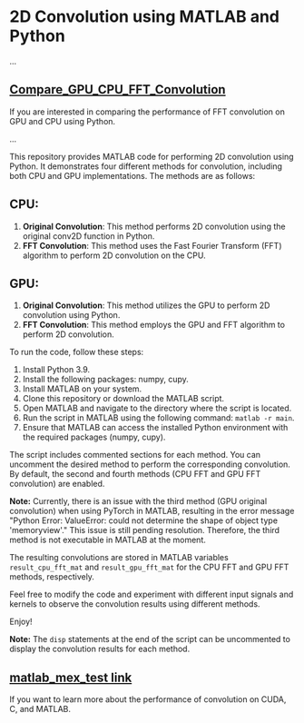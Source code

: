 # 2D Convolution using MATLAB and Python

...
## [Compare_GPU_CPU_FFT_Convolution](Compare_GPU_CPU_FFT_Convolution_README.md)
If you are interested in comparing the performance of FFT convolution on GPU and CPU using Python.

...

This repository provides MATLAB code for performing 2D convolution using Python. It demonstrates four different methods for convolution, including both CPU and GPU implementations. The methods are as follows:

## CPU:
1. **Original Convolution**: This method performs 2D convolution using the original conv2D function in Python.
2. **FFT Convolution**: This method uses the Fast Fourier Transform (FFT) algorithm to perform 2D convolution on the CPU.

## GPU:
1. **Original Convolution**: This method utilizes the GPU to perform 2D convolution using Python.
2. **FFT Convolution**: This method employs the GPU and FFT algorithm to perform 2D convolution.

To run the code, follow these steps:

1. Install Python 3.9.
2. Install the following packages: numpy, cupy.
3. Install MATLAB on your system.
4. Clone this repository or download the MATLAB script.
5. Open MATLAB and navigate to the directory where the script is located.
6. Run the script in MATLAB using the following command: `matlab -r main`.
7. Ensure that MATLAB can access the installed Python environment with the required packages (numpy, cupy).

The script includes commented sections for each method. You can uncomment the desired method to perform the corresponding convolution. By default, the second and fourth methods (CPU FFT and GPU FFT convolution) are enabled.

**Note:** Currently, there is an issue with the third method (GPU original convolution) when using PyTorch in MATLAB, resulting in the error message "Python Error: ValueError: could not determine the shape of object type 'memoryview'." This issue is still pending resolution. Therefore, the third method is not executable in MATLAB at the moment.

The resulting convolutions are stored in MATLAB variables `result_cpu_fft_mat` and `result_gpu_fft_mat` for the CPU FFT and GPU FFT methods, respectively.

Feel free to modify the code and experiment with different input signals and kernels to observe the convolution results using different methods.

Enjoy!

**Note:** The `disp` statements at the end of the script can be uncommented to display the convolution results for each method.

## [matlab_mex_test link](https://github.com/andy856996/parallel-computing-cuda/tree/main/matlab_mex_test)
If you want to learn more about the performance of convolution on CUDA, C, and MATLAB.
